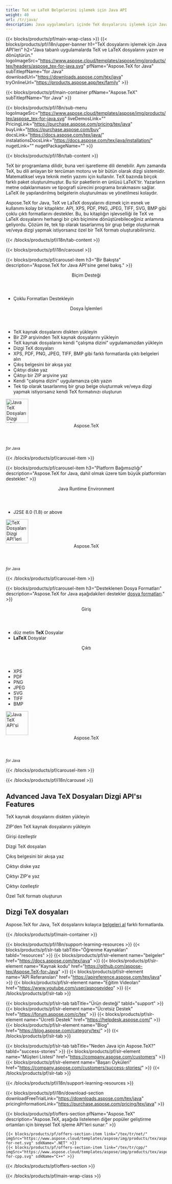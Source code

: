 ```yaml
---
title: TeX ve LaTeX Belgelerini işlemek için Java API
weight: 40
url: /tr/java/ 
description: Java uygulamaları içinde TeX dosyalarını işlemek için Java TeX kitaplığı. Dizgi işlevselliği ve TeX'i PDf, SVG, XPS ve diğer formatlara dönüştürme sunar.
---
```


{{< blocks/products/pf/main-wrap-class >}}
{{< blocks/products/pf/i18n/upper-banner h1="TeX dosyalarını işlemek için Java API'leri" h2="Java tabanlı uygulamalarda TeX ve LaTeX dosyalarını yazın ve dönüştürün." logoImageSrc="https://www.aspose.cloud/templates/aspose/img/products/tex/headers/aspose_tex-for-java.svg" pfName="Aspose.TeX for Java" subTitlepfName="for Java" downloadUrl="https://downloads.aspose.com/tex/java" tryOnlineUrl="https://products.aspose.app/tex/family" >}}

{{< blocks/products/pf/main-container pfName="Aspose.TeX" subTitlepfName="for Java" >}}

{{< blocks/products/pf/i18n/sub-menu logoImageSrc="https://www.aspose.cloud/templates/aspose/img/products/tex/aspose_tex-for-java.svg" liveDemosLink="" PricingLink="https://purchase.aspose.com/pricing/tex/java" buyLink="https://purchase.aspose.com/buy" docsLink="https://docs.aspose.com/tex/java/" instalationsDocsLink="https://docs.aspose.com/tex/java/installation/" nugetLink="" nugetPackageName="" >}}

{{< blocks/products/pf/i18n/tab-content >}}
<p>
TeX bir programlama dilidir, buna veri işaretleme dili denebilir. Aynı zamanda TeX, bu dili anlayan bir tercüman motoru ve bir bütün olarak dizgi sistemidir.
Matematiksel veya teknik metin yazımı için kullanılır. ΤeΧ bazında birçok farklı paket oluşturulmuştur. Bu tür paketlerin en ünlüsü LaTeX'tir. Yazarların metne odaklanmasını ve tipografi sürecini programa bırakmasını sağlar. LaTeX ile yapılandırılmış belgelerin oluşturulması ve yönetilmesi kolaydır.
</p>
<p>
Aspose.TeX for Java, TeX ve LaTeX dosyalarını dizmek için esnek ve kullanımı kolay bir kitaplıktır. API, XPS, PDF, PNG, JPEG, TIFF, SVG, BMP gibi çoklu çıktı formatlarını destekler. Bu, bu kitaplığın işlevselliği ile TeX ve LaTeX dosyalarını herhangi bir çıktı biçimine dönüştürebileceğiniz anlamına geliyordu. Çözüm ile, tek tip olarak tasarlanmış bir grup belge oluşturmak ve/veya dizgi yapmak istiyorsanız özel bir TeX formatı oluşturabilirsiniz. 
</p>

{{< /blocks/products/pf/i18n/tab-content >}}

<!--Diagrams Start-->
{{< blocks/products/pf/i18n/carousel >}}

{{< blocks/products/pf/carousel-item h3="Bir Bakışta" description="Aspose.TeX for Java API'sine genel bakış." >}}
<div class="diagram1 d1-java">
 <div class="d1-row">
  <div class="d1-col d1-left">
   <header>
    <i class="fa fa-bars">
    </i>
    Biçim Desteği
   </header>
   <ul>
    <li>
     Çoklu Formatları Destekleyin
    </li>
   </ul>
  </div>
  <!--/left-->
  <div class="d1-col d1-right">
   <header>
    <i class="fa fa-cogs">
    </i>
    Dosya İşlemleri
   </header>
   <ul>
    <li>
     TeX kaynak dosyalarını diskten yükleyin
    </li>
    <li>
     Bir ZIP arşivinden TeX kaynak dosyalarını yükleyin
    </li>
    <li>
     TeX kaynak dosyalarını kendi "çalışma dizini" uygulamanızdan yükleyin
    </li>
    <li>
     Dizgi TeX dosyaları
    </li>
    <li>
     XPS, PDF, PNG, JPEG, TIFF, BMP gibi farklı formatlarda çıktı belgeleri alın
    </li>
    <li>
     Çıkış belgesini bir akışa yaz
    </li>
    <li>
     Çıktıyı diske yaz
    </li>
    <li>
     Çıktıyı bir ZIP arşivine yaz
    </li>
    <li>
     Kendi "çalışma dizini" uygulamanıza çıktı yazın
    </li>
    <li>
     Tek tip olarak tasarlanmış bir grup belge oluşturmak ve/veya dizgi yapmak istiyorsanız kendi TeX formatınızı oluşturun
    </li>
   </ul>
  </div>
  <!--/right-->
 </div>
 <!--/row-->
 <div class="d1-logo">
  <img width="70" height="75" alt="Java TeX Dosyaları Dizgi API'sı" src="https://www.aspose.cloud/templates/aspose/img/products/tex/aspose_tex-for-java.svg"/>
  <header>
   Aspose.TeX
  </header>
  <footer>
   <small>
    <em>
     for
    </em>
    Java
   </small>
  </footer>
 </div>
 <!--/logo-->
</div>

{{< /blocks/products/pf/carousel-item >}}

{{< blocks/products/pf/carousel-item h3="Platform Bağımsızlığı" description="Aspose.TeX for Java, dahil olmak üzere tüm büyük platformları destekler." >}}
<div class="diagram1 d1-java">
 <div class="d1-row">
  <div class="d1-col d1-left">
   <!--<header><i class="fa fa-cubes"> </i>Mono</header>-->
  </div>
  <!--/left-->
  <div class="d1-col d1-right">
   <header>
    <i class="fa fa-cubes">
    </i>
    Java Runtime Environment
   </header>
   <ul>
    <li>
     J2SE 8.0 (1.8) or above
    </li>
   </ul>
  </div>
  <!--/right-->
 </div>
 <!--/row-->
 <div class="d1-logo">
  <img width="70" height="75" alt="TeX Dosyaları Dizgi API'leri" src="https://www.aspose.cloud/templates/aspose/img/products/tex/aspose_tex-for-java.svg"/>
  <header>
   Aspose.TeX
  </header>
  <footer>
   <small>
    <em>
     for
    </em>
    Java
   </small>
  </footer>
 </div>
 <!--/logo-->
</div>

{{< /blocks/products/pf/carousel-item >}}

{{< blocks/products/pf/carousel-item h3="Desteklenen Dosya Formatları" description="Aspose.TeX for Java aşağıdakileri destekler [dosya formatları](https://docs.aspose.com/tex/java/supported-file-formats/)." >}}
<div class="diagram1 d2 d1-java">
 <div class="d1-row">
  <div class="d1-col d1-left">
   <header>
    <i class="fa fa-long-arrow-up">
    </i>
    Giriş
   </header>
   <ul>
    <li>
     düz metin
     <strong>
      TeX
     </strong>
     Dosyalar
    </li>
    <li>
     <strong>
      LaTeX
     </strong>
     Dosyalar
    </li>
   </ul>
  </div>
  <!--/left-->
  <div class="d1-col d1-right">
   <header>
    <i class="fa fa-long-arrow-down">
    </i>
    Çıktı
   </header>
   <ul>
    <li>
     XPS
    </li>
    <li>
     PDF
    </li>
    <li>
     PNG
    </li>
    <li>
     JPEG
    </li>
    <li>
     SVG
    </li>
    <li>
     TIFF
    </li>
    <li>
     BMP
    </li>
   </ul>
  </div>
  <!--/right-->
 </div>
 <!--/row-->
 <div class="d1-logo">
  <img width="70" height="75" alt="Java TeX API'si" src="https://www.aspose.cloud/templates/aspose/img/products/tex/aspose_tex-for-java.svg"/>
  <header>
   Aspose.TeX
  </header>
  <footer>
   <small>
    <em>
     for
    </em>
    Java
   </small>
  </footer>
 </div>
 <!--/logo-->
</div>

{{< /blocks/products/pf/carousel-item >}}

{{< /blocks/products/pf/i18n/carousel >}}
<!--Diagrams End-->

<!--Feature-section Start-->
<div class="container-fluid features-section bg-gray singleproduct">
 <a class="anchor" id="features" name="features">
 </a>
 <div class="row">
  <div class="container">
   <h2 class="h2title">
    Advanced Java TeX Dosyaları Dizgi API'sı Features
   </h2>
   <p>
   </p>
   <div class="col-lg-4">
    <em class="fa fa-upload ico-blue fa-2x col-lg-2">
    </em>
    <p class="col-lg-10">
     TeX kaynak dosyalarını diskten yükleyin
    </p>
   </div>
   <div class="col-lg-4">
    <em class="fa fa-repeat ico-blue fa-2x col-lg-2">
    </em>
    <p class="col-lg-10">
     ZIP'den TeX kaynak dosyalarını yükleyin
    </p>
   </div>
   <div class="col-lg-4">
    <em class="fa fa-cogs ico-blue fa-2x col-lg-2">
    </em>
    <p class="col-lg-10">
     Girişi özelleştir
    </p>
   </div>
   <div class="col-lg-4">
    <em class="fa fa-pencil-square-o ico-blue fa-2x col-lg-2">
    </em>
    <p class="col-lg-10">
     Dizgi TeX dosyaları
    </p>
   </div>
   <div class="col-lg-4">
    <em class="fa fa-floppy-o ico-blue fa-2x col-lg-2">
    </em>
    <p class="col-lg-10">
     Çıkış belgesini bir akışa yaz
    </p>
   </div>
   <div class="col-lg-4">
    <em class="fa fa-floppy-o ico-blue fa-2x col-lg-2">
    </em>
    <p class="col-lg-10">
     Çıktıyı diske yaz
    </p>
   </div>
   <div class="col-lg-4">
    <em class="fa fa-floppy-o ico-blue fa-2x col-lg-2">
    </em>
    <p class="col-lg-10">
     Çıktıyı ZIP'e yaz
    </p>
   </div>
   <div class="col-lg-4">
    <em class="fa fa-cogs ico-blue fa-2x col-lg-2">
    </em>
    <p class="col-lg-10">
     Çıktıyı özelleştir
    </p>
   </div>
   <div class="col-lg-4">
    <em class="fa fa-cogs ico-blue fa-2x col-lg-2">
    </em>
    <p class="col-lg-10">
     Özel TeX formatı oluşturun
    </p>
   </div>
   <div class="col-lg-12">
    <h2 class="h2title">
     Dizgi TeX dosyaları
    </h2>
    <p>
     Aspose.TeX for Java, TeX dosyalarını kolayca <a href="/tex/java/conversion/">belgeleri al</a> farklı formatlarda.
    </p>
   </div>
  </div>
 </div>
</div>
<!--Feature-section End-->

{{< /blocks/products/pf/main-container >}}


{{< blocks/products/pf/i18n/support-learning-resources >}}
{{< blocks/products/pf/slr-tab tabTitle="Öğrenme Kaynakları" tabId="resources" >}}
{{< blocks/products/pf/slr-element name="belgeler" href="https://docs.aspose.com/tex/java" >}}
{{< blocks/products/pf/slr-element name="Kaynak kodu" href="https://github.com/aspose-tex/Aspose.TeX-for-Java" >}}
{{< blocks/products/pf/slr-element name="API Referansları" href="https://apireference.aspose.com/tex/java" >}}
{{< blocks/products/pf/slr-element name="Eğitim Videoları" href="https://www.youtube.com/user/asposevideo" >}}
{{< /blocks/products/pf/slr-tab >}}

{{< blocks/products/pf/slr-tab tabTitle="Ürün desteği" tabId="support" >}}
{{< blocks/products/pf/slr-element name="Ücretsiz Destek" href="https://forum.aspose.com/c/tex" >}}
{{< blocks/products/pf/slr-element name="Ücretli Destek" href="https://helpdesk.aspose.com/" >}}
{{< blocks/products/pf/slr-element name="Blog" href="https://blog.aspose.com/category/tex/" >}}
{{< /blocks/products/pf/slr-tab >}}

{{< blocks/products/pf/slr-tab tabTitle="Neden Java için Aspose.TeX?" tabId="success-stories" >}}
{{< blocks/products/pf/slr-element name="Müşteri Listesi" href="https://company.aspose.com/customers" >}}
{{< blocks/products/pf/slr-element name="Başarı Öyküleri" href="https://company.aspose.com/customers/success-stories/" >}}
{{< /blocks/products/pf/slr-tab >}}

{{< /blocks/products/pf/i18n/support-learning-resources >}}

{{< blocks/products/pf/i18n/download-section downloadFreeTrialLink="https://downloads.aspose.com/tex/java" pricingInformationLink="https://purchase.aspose.com/pricing/tex/java" >}}

{{< blocks/products/pf/offers-section pfName="Aspose.TeX" description="Aspose.TeX, aşağıda listelenen diğer popüler geliştirme ortamları için bireysel TeX işleme API'leri sunar:" >}}

    {{< blocks/products/pf/offers-section-item link="/tex/tr/net/" imgSrc="https://www.aspose.cloud/templates/aspose/img/products/tex/aspose_tex-for-net.svg" sdkName=".NET" >}}
    {{< blocks/products/pf/offers-section-item link="/tex/tr/cpp/" imgSrc="https://www.aspose.cloud/templates/aspose/img/products/tex/aspose_tex-for-cpp.svg" sdkName="C++" >}}

{{< /blocks/products/pf/offers-section >}}

{{< /blocks/products/pf/main-wrap-class >}}
